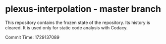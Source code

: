 # plexus-interpolation - master branch

This repository contains the frozen state of the repository.
Its history is cleared. It is used only for static code
analysis with Codacy.

Commit Time: 1729137089